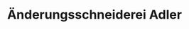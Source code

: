 ---
title: "Änderungsschneiderei Adler"
url: /mayen/aenderungsschneiderei-adler/
shop: Schneiderei
---